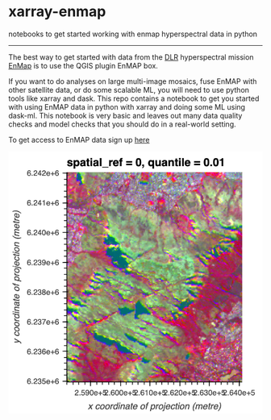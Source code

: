 # xarray-enmap
notebooks to get started working with enmap hyperspectral data in python

-----

The best way to get started with data from the [DLR](https://www.dlr.de/EN/Home/home_node.html) hyperspectral mission [EnMap](https://www.enmap.org/) is to use the QGIS plugin EnMAP box. 

If you want to do analyses on large multi-image mosaics, fuse EnMAP with other satellite data, or do some scalable ML, you will need to use python tools like xarray and dask. This repo contains a notebook to get you started with using EnMAP data in python with xarray and doing some ML using dask-ml. This notebook is very basic and leaves out many data quality checks and model checks that you should do in a real-world setting.

To get access to EnMAP data sign up [here](https://planning.enmap.org/)

![pca plot](bokeh_plot.png)
